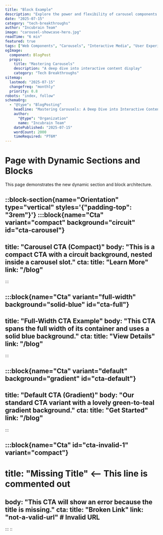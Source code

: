 ```yaml
---
title: "Block Example"
description: "Explore the power and flexibility of carousel components for modern web experiences, featuring multiple profiles and advanced features."
date: "2025-07-15"
category: "tech-breakthroughs"
author: "Incubrain Team"
image: "carousel-showcase-hero.jpg"
readTime: "6 min"
featured: true
tags: ["Web Components", "Carousels", "Interactive Media", "User Experience"]
ogImage:
  component: BlogPost
  props:
    title: "Mastering Carousels"
    description: "A deep dive into interactive content display"
    category: "Tech Breakthroughs"
sitemap:
  lastmod: "2025-07-15"
  changefreq: "monthly"
  priority: 0.8
robots: "index, follow"
schemaOrg:
  - "@type": "BlogPosting"
    headline: "Mastering Carousels: A Deep Dive into Interactive Content Display"
    author:
      "@type": "Organization"
      name: "Incubrain Team"
    datePublished: "2025-07-15"
    wordCount: 2000
    timeRequired: "PT6M"
---
```


# Page with Dynamic Sections and Blocks

This page demonstrates the new dynamic section and block architecture.

::block-section{name="Orientation" type="vertical" styles='{"padding-top": "3rem"}'}
  :::block{name="Cta" variant="compact" background="circuit" id="cta-carousel"}
  ---
  title: "Carousel CTA (Compact)"
  body: "This is a compact CTA with a circuit background, nested inside a carousel slot."
  cta:
    title: "Learn More"
    link: "/blog"
  ---
  :::

  :::block{name="Cta" variant="full-width" background="solid-blue" id="cta-full"}
  ---
  title: "Full-Width CTA Example"
  body: "This CTA spans the full width of its container and uses a solid blue background."
  cta:
    title: "View Details"
    link: "/blog"
  ---
  :::

  :::block{name="Cta" variant="default" background="gradient" id="cta-default"}
  ---
  title: "Default CTA (Gradient)"
  body: "Our standard CTA variant with a lovely green-to-teal gradient background."
  cta:
    title: "Get Started"
    link: "/blog"
  ---
  :::

  :::block{name="Cta" id="cta-invalid-1" variant="compact"}
  ---
  # title: "Missing Title" <-- This line is commented out
  body: "This CTA will show an error because the title is missing."
  cta:
    title: "Broken Link"
    link: "not-a-valid-url" # Invalid URL
  ---
  :::
::